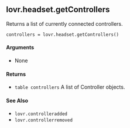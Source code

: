 lovr.headset.getControllers
---

Returns a list of currently connected controllers.

    controllers = lovr.headset.getControllers()

#### Arguments

- None

#### Returns

- `table controllers` A list of Controller objects.

#### See Also

- `lovr.controlleradded`
- `lovr.controllerremoved`
